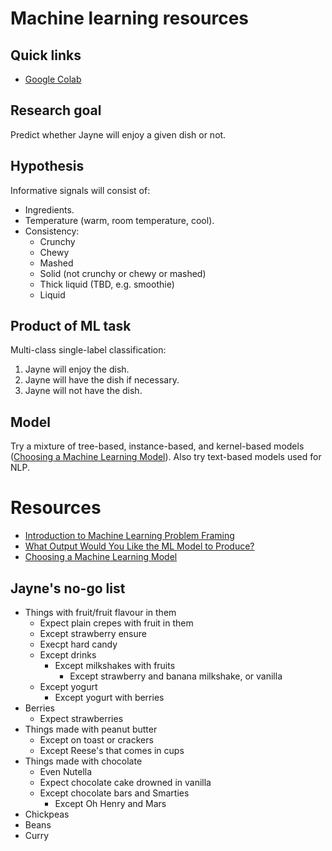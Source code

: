 # Machine learning resources

## Quick links

- [Google Colab](https://colab.research.google.com)

## Research goal

Predict whether Jayne will enjoy a given dish or not.

##  Hypothesis

Informative signals will consist of:

- Ingredients.
- Temperature (warm, room temperature, cool).
- Consistency:
    - Crunchy
    - Chewy
    - Mashed
    - Solid (not crunchy or chewy or mashed) 
    - Thick liquid (TBD, e.g. smoothie)
    - Liquid

## Product of ML task

Multi-class single-label classification:

1. Jayne will enjoy the dish.
2. Jayne will have the dish if necessary.
3. Jayne will not have the dish.

## Model

Try a mixture of tree-based, instance-based, and kernel-based models ([Choosing a Machine Learning Model](https://towardsdatascience.com/part-i-choosing-a-machine-learning-model-9821eecdc4ce)). Also try text-based models used for NLP.

# Resources

- [Introduction to Machine Learning Problem Framing](https://developers.google.com/machine-learning/problem-framing/big-questions)
- [What Output Would You Like the ML Model to Produce?](https://developers.google.com/machine-learning/problem-framing/framing#what-output-would-you-like-the-ml-model-to-produce)
- [Choosing a Machine Learning Model](https://towardsdatascience.com/part-i-choosing-a-machine-learning-model-9821eecdc4ce)

## Jayne's no-go list

- Things with fruit/fruit flavour in them
  - Expect plain crepes with fruit in them
  - Except strawberry ensure
  - Execpt hard candy
  - Except drinks
    - Except milkshakes with fruits
      - Except strawberry and banana milkshake, or vanilla
  - Except yogurt
    - Except yogurt with berries
- Berries
  - Expect strawberries
- Things made with peanut butter
  - Except on toast or crackers
  - Except Reese's that comes in cups
- Things made with chocolate
  - Even Nutella
  - Expect chocolate cake drowned in vanilla
  - Except chocolate bars and Smarties
    - Except Oh Henry and Mars
- Chickpeas
- Beans
- Curry
